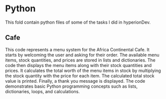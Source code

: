# Python
This fold contain python files of some of the tasks I did in hyperionDev.


## Cafe
This code represents a menu system for the Africa Continental Cafe. It starts by welcoming the user and asking for their order. The available menu items, stock quantities, and prices are stored in lists and dictionaries. The code then displays the menu items along with their stock quantities and prices. It calculates the total worth of the menu items in stock by multiplying the stock quantity with the price for each item. The calculated total stock value is printed. Finally, a thank you message is displayed. The code demonstrates basic Python programming concepts such as lists, dictionaries, loops, and calculations.
